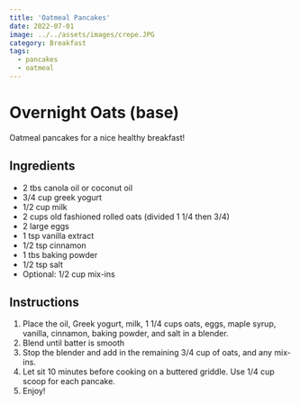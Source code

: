 ```yaml
---
title: 'Oatmeal Pancakes'
date: 2022-07-01
image: ../../assets/images/crepe.JPG
category: Breakfast
tags: 
  - pancakes
  - oatmeal
---
```



# Overnight Oats (base)

Oatmeal pancakes for a nice healthy breakfast!

## Ingredients

- 2 tbs canola oil or coconut oil
- 3/4 cup greek yogurt
- 1/2 cup milk
- 2 cups old fashioned rolled oats (divided 1 1/4 then 3/4)
- 2 large eggs
- 1 tsp vanilla extract
- 1/2 tsp cinnamon
- 1 tbs baking powder
- 1/2 tsp salt
- Optional: 1/2 cup mix-ins



## Instructions

1. Place the oil, Greek yogurt, milk, 1 1/4 cups oats, eggs, maple syrup, vanilla, cinnamon, baking powder, and salt in a blender.
2. Blend until batter is smooth
3. Stop the blender and add in the remaining 3/4 cup of oats, and any mix-ins.
4. Let sit 10 minutes before cooking on a buttered griddle. Use 1/4 cup scoop for each pancake.
5. Enjoy!

